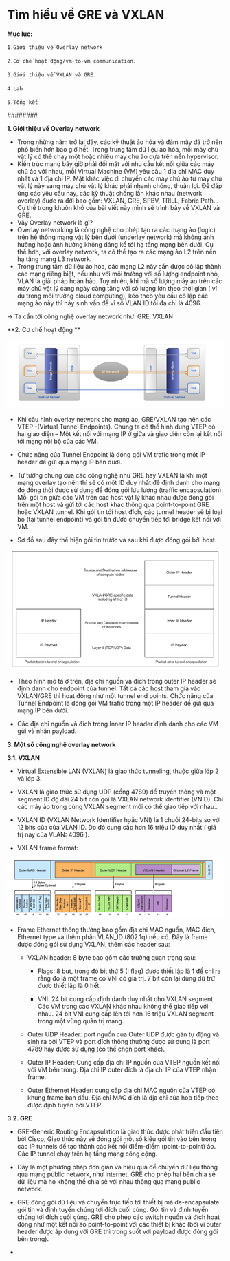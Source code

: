 # Tìm hiểu về GRE và VXLAN 

**Mục lục:**

	1.Giới thiệu về Overlay network
 	
	2.Cơ chế hoạt động/vm-to-vm communication.
   	
	3.Giới thiệu về VXLAN và GRE.
   
   	4.Lab
   
   	5.Tổng kết   

########

**1. Giới thiệu về Overlay network**

- Trong những năm trở lại đây, các kỹ thuật ảo hóa và đám mây đã trở nên phổ biến hơn bao giờ hết. Trong trung tâm dữ liệu ảo hóa, mỗi máy chủ vật lý có thể chạy một hoặc nhiều máy chủ ảo dựa trên nền hypervisor.
- Kiến trúc mạng bây giờ phải đối mặt với nhu cầu kết nối giữa các máy chủ ảo với nhau, mỗi Virtual Machine (VM) yêu cầu 1 địa chỉ MAC duy nhất và 1 địa chỉ IP. Mặt khác việc di chuyển các máy chủ ảo từ máy chủ vật lý này sang máy chủ vật lý khác phải nhanh chóng, thuận lợi. Để đáp ứng các yêu cầu này, các kỹ thuật chồng lấn khác nhau (network overlay) được ra đời bao gồm: VXLAN, GRE, SPBV, TRILL, Fabric Path… Cụ thể trong khuôn khổ của bài viết này mình sẽ trình bày về VXLAN và GRE.
- Vậy Overlay network là gì?
- Overlay networking là công nghệ cho phép tạo ra các mạng ảo (logic) trên hệ thống mạng vật lý bên dưới (underlay network) mà không ảnh hưởng hoặc ảnh hưởng không đáng kể tới hạ tầng mạng bên dưới. Cụ thể hơn, với overlay network, ta có thể tạo ra các mạng ảo L2 trên nền hạ tầng mạng L3 network.
- Trong trung tâm dữ liệu ảo hóa, các mạng L2 này cần được cô lập thành các mạng riêng biệt, nếu như với môi trường với số lượng endpoint nhỏ, VLAN là giải pháp hoàn hảo. Tuy nhiên, khi mà số lượng máy ảo trên các máy chủ vật lý càng ngày càng tăng với số lượng lớn theo thời gian ( ví dụ trong môi trường cloud computing), kéo theo yêu cầu cô lập các mạng ảo này thì nảy sinh vấn đề vì số VLAN ID tối đa chỉ là 4096. 

-> Ta cần tới công nghệ overlay network như: GRE, VXLAN

**2. Cơ chế hoạt động **

![alt](images/vm-to-vm.png)

- Khi cấu hình overlay network cho mạng ảo, GRE/VXLAN tạo nên các VTEP -(Virtual Tunnel Endpoints). Chúng ta có thể hình dung VTEP có hai giao diện – Một kết nối với mạng IP ở giữa và giao diện còn lại kết nối tới mạng nội bộ của các VM.

- Chức năng của Tunnel Endpoint là đóng gói VM trafic trong một IP header để gửi qua mạng IP bên dưới.

- Tư tưởng chung của các công nghệ như GRE hay VXLAN là khi một mạng overlay tạo nên thì sẽ có một ID duy nhất để định danh cho mạng đó đồng thời được sử dụng để đóng gói lưu lượng (traffic encapsulation). Mỗi gói tin giữa các VM trên các host vật lý khác nhau được đóng gói trên một host và gửi tới các host khác thông qua point-to-point GRE hoặc VXLAN tunnel. Khi gói tin tới host đích, các tunnel header sẽ bị loại bỏ (tại tunnel endpoint) và gói tin được chuyển tiếp tới bridge kết nối với VM.

- Sơ đồ sau đây thể hiện gói tin trước và sau khi được đóng gói bởi host.

![alt](images/image1.png)

- Theo hình mô tả ở trên, địa chỉ nguồn và đích trong outer IP header sẽ định danh cho endpoint của tunnel. Tất cả các host tham gia vào VXLAN/GRE thì hoạt động như một tunnel end points. Chức năng của Tunnel Endpoint là đóng gói VM trafic trong một IP header để gửi qua mạng IP bên dưới.

- Các địa chỉ nguồn và đích trong Inner IP header định danh cho các VM gửi và nhận payload.

**3. Một số công nghệ overlay network**

**3.1. VXLAN**

- Virtual Extensible LAN (VXLAN) là giao thức tunneling, thuộc giữa lớp 2 và lớp 3.

- VXLAN là giao thức sử dụng UDP (cổng 4789) để truyền thông và một segment ID độ dài 24 bit còn gọi là VXLAN network identifier (VNID). Chỉ các máy ảo trong cùng VXLAN segment mới có thể giao tiếp với nhau..

- VXLAN ID (VXLAN Network Identifier hoặc VNI) là 1 chuỗi 24-bits so với 12 bits của của VLAN ID. Do đó cung cấp hơn 16 triệu ID duy nhất ( giá trị này của VLAN: 4096 ).

- VXLAN frame format:

![alt](images/vxlanframe.png)

- Frame Ethernet thông thường bao gồm địa chỉ MAC nguồn, MAC đích, Ethernet type và thêm phần VLAN_ID (802.1q) nếu có. Đây là frame được đóng gói sử dụng VXLAN, thêm các header sau:
	
	- VXLAN header: 8 byte bao gồm các trường quan trọng sau:
		
		* Flags: 8 but, trong đó bit thứ 5 (I flag) được thiết lập là 1 để chỉ ra rằng đó là một frame có VNI có giá trị. 7 bit còn lại dùng dữ trữ được thiết lập là 0 hết.
		
		* VNI: 24 bit cung cấp định danh duy nhất cho VXLAN segment. Các VM trong các VXLAN khác nhau không thể giao tiếp với nhau. 24 bit VNI cung cấp lên tới hơn 16 triệu VXLAN segment trong một vùng quản trị mạng.

    - Outer UDP Header: port nguồn của Outer UDP được gán tự động và sinh ra bởi VTEP và port đích thông thường được sử dụng là port 4789 hay được sử dụng (có thể chọn port khác).

    - Outer IP Header: Cung cấp địa chỉ IP nguồn của VTEP nguồn kết nối với VM bên trong. Địa chỉ IP outer đích là địa chỉ IP của VTEP nhận frame.

    - Outer Ethernet Header: cung cấp địa chỉ MAC nguồn của VTEP có khung frame ban đầu. Địa chỉ MAC đích là địa chỉ của hop tiếp theo được định tuyến bởi VTEP
	
**3.2. GRE**

- GRE-Generic Routing Encapsulation là giao thức được phát triển đầu tiên bởi Cisco, Giao thức này sẽ đóng gói một số kiểu gói tin vào bên trong các IP tunnels để tạo thành các kết nối điểm-điểm (point-to-point) ảo. Các IP tunnel chạy trên hạ tầng mạng công cộng.

- Đây là một phương pháp đơn giản và hiệu quả để chuyển dữ liệu thông qua mạng public network, như Internet. GRE cho phép hai bên chia sẻ dữ liệu mà họ không thể chia sẻ với nhau thông qua mạng public network.

- GRE đóng gói dữ liệu và chuyển trực tiếp tới thiết bị mà de-encapsulate gói tin và định tuyến chúng tới đích cuối cùng. Gói tin và định tuyến chúng tới đích cuối cùng. GRE cho phép các switch nguồn và đích hoạt động như một kết nối ảo point-to-point với các thiết bị khác (bởi vì outer header được áp dụng với GRE thì trong suốt với payload được đóng gói bên trong).

-